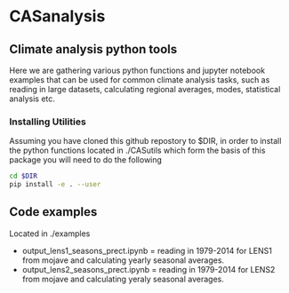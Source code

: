 # CASanalysis

## Climate analysis python tools

Here we are gathering various python functions and jupyter notebook examples that can be used for common climate analysis tasks, such as reading in large datasets, calculating regional averages, modes, statistical analysis etc.

### Installing Utilities

Assuming you have cloned this github repostory to $DIR, in order to install the python functions located in ./CASutils which form the basis of this package you will need to do the following

```bash
cd $DIR
pip install -e . --user
```


## Code examples

Located in ./examples

* output_lens1_seasons_prect.ipynb = reading in 1979-2014 for LENS1 from mojave and calculating yearly seasonal averages.
* output_lens2_seasons_prect.ipynb = reading in 1979-2014 for LENS2 from mojave and calculating yeraly seasonal averages.
